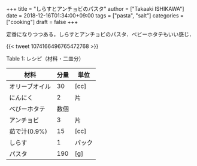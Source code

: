 +++
title = "しらすとアンチョビのパスタ"
author = ["Takaaki ISHIKAWA"]
date = 2018-12-16T01:34:00+09:00
tags = ["pasta", "salt"]
categories = ["cooking"]
draft = false
+++

定番になりつつある，しらすとアンチョビのパスタ．ベビーホタテもいい感じ．

{{< tweet 1074166496765472768 >}}

<div class="table-caption">
  <span class="table-number">Table 1</span>:
  レシピ（材料・二皿分）
</div>

| 材料      | 分量 | 単位 |
|---------|----|----|
| オリーブオイル | 30  | [cc] |
| にんにく  | 2   | 片   |
| べびーホタテ | 数個 |      |
| アンチョビ | 3   | 片   |
| 茹で汁(0.9%) | 15  | [cc] |
| しらす    | 1   | パック |
| パスタ    | 190 | [g]  |
